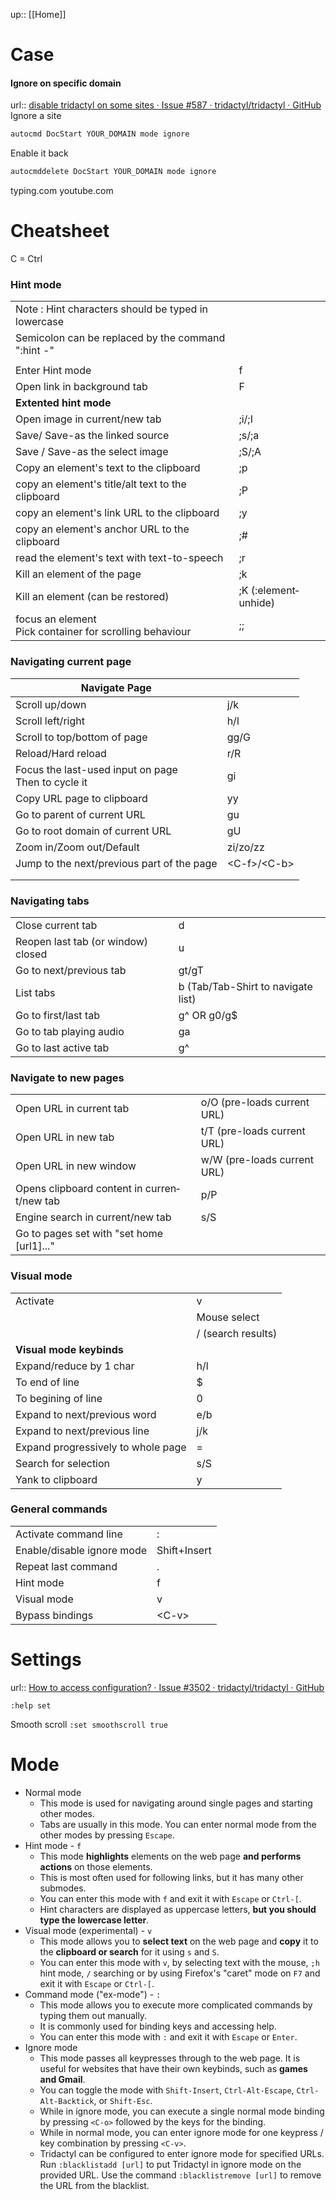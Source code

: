 up:: [[Home]]
# Case
#### Ignore on specific domain
url:: [disable tridactyl on some sites · Issue #587 · tridactyl/tridactyl · GitHub](https://github.com/tridactyl/tridactyl/issues/587)
Ignore a site
```sh
autocmd DocStart YOUR_DOMAIN mode ignore
```
Enable it back
```sh
autocmddelete DocStart YOUR_DOMAIN mode ignore
```
typing.com
youtube.com
# Cheatsheet
C = Ctrl

### Hint mode

|                                                            |                       |
| ---------------------------------------------------------- | --------------------- |
| Note : Hint characters should be typed in lowercase        |                       |
| Semicolon can be replaced by the command "­:hint -"        |                       |
|                                                            |                       |
| Enter Hint mode                                            | f                     |
| Open link in background tab                                | F                     |
| **Extented hint mode**                                     |                       |
| Open image in curren­t/new tab                             | ;i/;I                 |
| Save/ Save-as the linked source                            | ;s/;a                 |
| Save / Save-as the select image                            | ;S/;A                 |
| Copy an element's text to the clipboard                    | ;p                    |
| copy an element's title/alt text to the clipboard          | ;P                    |
| copy an element's link URL to the clipboard                | ;y                    |
| copy an element's anchor URL to the clipboard              | ;#                    |
| read the element's text with text-t­o-s­peech              | ;r                    |
| Kill an element of the page                                | ;k                    |
| Kill an element (can be restored)                          | ;K (:elem­ent­unhide) |
| focus an element<br>Pick container for scrolling behaviour | ;;                    |
### Navigating current page

| Navigate Page                                               |                |
| ----------------------------------------------------------- | -------------- |
| Scroll up/down                                              | j/k            |
| Scroll left/right                                           | h/l            |
| Scroll to top/bottom of page                                | gg/G           |
| Reload­/Hard reload                                         | r/R            |
| Focus the last-used input on page<br>Then <Tab> to cycle it | gi             |
| Copy URL page to clipboard                                  | yy             |
| Go to parent of current URL                                 | gu             |
| Go to root domain of current URL                            | gU             |
| Zoom in/Zoom out/De­fault                                   | zi/zo/zz       |
| Jump to the next/p­revious part of the page                 | <C-­f>/­<C-­b> |
|                                                             |                |
|                                                             |                |

### Navigating tabs

|   |   |
|---|---|
|Close current tab|d|
|Reopen last tab (or window) closed|u|
|Go to next/p­revious tab|gt/gT|
|List tabs|b (Tab/T­ab-­Shirt to navigate list)|
|Go to first/last tab|g^ OR g0/g$|
|Go to tab playing audio|ga|
|Go to last active tab|g^|


### Navigate to new pages

|                                             |                             |
| ------------------------------------------- | --------------------------- |
| Open URL in current tab                     | o/O (pre-loads current URL) |
| Open URL in new tab                         | t/T (pre-loads current URL) |
| Open URL in new window                      | w/W (pre-loads current URL) |
| Opens clipboard content in curren­t/new tab | p/P                         |
| Engine search in curren­t/new tab           | s/S                         |
| Go to pages set with "set home [url1]..."­  |                             |
### Visual mode

|   |   |
|---|---|
|Activate|v|
||Mouse select|
||/ (search results)|
|**Visual mode keybinds**|   |
|Expand­/reduce by 1 char|h/l|
|To end of line|$|
|To begining of line|0|
|Expand to next/p­revious word|e/b|
|Expand to next/p­revious line|j/k|
|Expand progre­ssively to whole page|=|
|Search for selection|s/S|
|Yank to clipboard|y|

### General commands

|                              |               |
| ---------------------------- | ------------- |
| Activate command line        | :             |
| Enable­/di­sable ignore mode | Shift+­Insert |
| Repeat last command          | .             |
| Hint mode                    | f             |
| Visual mode                  | v             |
| Bypass bindings              | <C-­v>        |

# Settings
url:: [How to access configuration? · Issue #3502 · tridactyl/tridactyl · GitHub](https://github.com/tridactyl/tridactyl/issues/3502)

`:help set`

Smooth scroll
`:set smoothscroll true`



# Mode
- Normal mode
    - This mode is used for navigating around single pages and starting other modes.
    - Tabs are usually in this mode. You can enter normal mode from the other modes by pressing `Escape`.
- Hint mode - `f`
    - This mode **highlights** elements on the web page **and performs actions** on those elements.
    - This is most often used for following links, but it has many other submodes.
    - You can enter this mode with `f` and exit it with `Escape` or `Ctrl-[`.
    - Hint characters are displayed as uppercase letters, **but you should type the lowercase letter**.
- Visual mode (experimental) - `v`
    - This mode allows you to **select text** on the web page and **copy** it to the **clipboard or search** for it using `s` and `S`.
    - You can enter this mode with `v`, by selecting text with the mouse, `;h` hint mode, `/` searching or by using Firefox's "caret" mode on `F7` and exit it with `Escape` or `Ctrl-[`.
- Command mode ("ex-mode") - `:`
    - This mode allows you to execute more complicated commands by typing them out manually.
    - It is commonly used for binding keys and accessing help.
    - You can enter this mode with `:` and exit it with `Escape` or `Enter`.
- Ignore mode
    - This mode passes all keypresses through to the web page. It is useful for websites that have their own keybinds, such as **games and Gmail**.
    - You can toggle the mode with `Shift-Insert`, `Ctrl-Alt-Escape`, `Ctrl-Alt-Backtick`, or `Shift-Esc`.
    - While in ignore mode, you can execute a single normal mode binding by pressing `<C-o>` followed by the keys for the binding.
    - While in normal mode, you can enter ignore mode for one keypress / key combination by pressing `<C-v>`.
    - Tridactyl can be configured to enter ignore mode for specified URLs. Run `:blacklistadd [url]` to put Tridactyl in ignore mode on the provided URL. Use the command `:blacklistremove [url]` to remove the URL from the blacklist.
